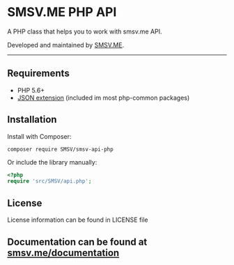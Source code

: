 # SMSV.ME PHP API

A PHP class that helps you to work with smsv.me API.

Developed and maintained by [SMSV.ME](https://smsv.me/).

---

## Requirements

- PHP 5.6+
- [JSON extension](https://secure.php.net/manual/en/book.json.php) (included im most php-common packages)


## Installation

Install with Composer:

```
composer require SMSV/smsv-api-php
```

Or include the library manually:

```php
<?php
require 'src/SMSV/api.php';
```


## License

License information can be found in LICENSE file

## Documentation can be found at [smsv.me/documentation](https://smsv.me/documentation/)